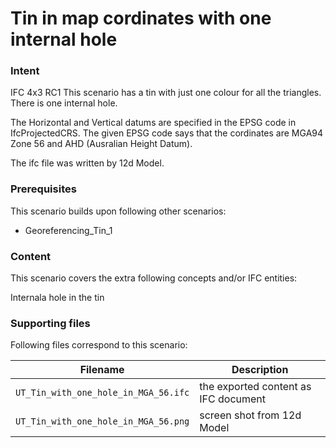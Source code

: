 
# Tin in map cordinates with one internal hole 

### Intent

IFC 4x3 RC1
This scenario has a tin with just one colour for all the triangles. 
There is one internal hole.

The Horizontal and Vertical datums are specified in the EPSG code in IfcProjectedCRS.
The given EPSG code says that the cordinates are  MGA94 Zone 56 and AHD (Ausralian Height Datum).

The ifc file was written by 12d Model. 

### Prerequisites

This scenario builds upon following other scenarios:

- Georeferencing_Tin_1

### Content

This scenario covers the extra following concepts and/or IFC entities:

Internala hole in the tin

### Supporting files

Following files correspond to this scenario:

| Filename                             | Description                               |
|--------------------------------------|-------------------------------------------|
| `UT_Tin_with_one_hole_in_MGA_56.ifc` | the exported content as IFC document      |
| `UT_Tin_with_one_hole_in_MGA_56.png` | screen shot from 12d Model                |

